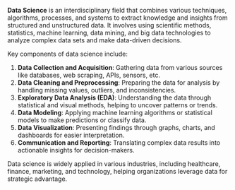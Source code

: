 **Data Science** is an interdisciplinary field that combines various techniques, algorithms, processes, and systems to extract knowledge and insights from structured and unstructured data. It involves using scientific methods, statistics, machine learning, data mining, and big data technologies to analyze complex data sets and make data-driven decisions.

Key components of data science include:

1. **Data Collection and Acquisition**: Gathering data from various sources like databases, web scraping, APIs, sensors, etc.
2. **Data Cleaning and Preprocessing**: Preparing the data for analysis by handling missing values, outliers, and inconsistencies.
3. **Exploratory Data Analysis (EDA)**: Understanding the data through statistical and visual methods, helping to uncover patterns or trends.
4. **Data Modeling**: Applying machine learning algorithms or statistical models to make predictions or classify data.
5. **Data Visualization**: Presenting findings through graphs, charts, and dashboards for easier interpretation.
6. **Communication and Reporting**: Translating complex data results into actionable insights for decision-makers.

Data science is widely applied in various industries, including healthcare, finance, marketing, and technology, helping organizations leverage data for strategic advantage.
